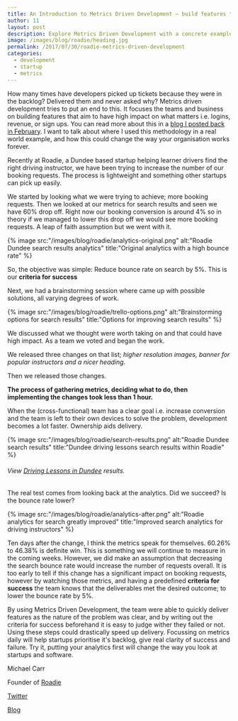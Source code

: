 ```yaml
---
title: An Introduction to Metrics Driven Development — build features that change real numbers.
author: 11
layout: post
description: Explore Metrics Driven Development with a concrete example of how to build features that change the analytics that matter to your startup.
image: /images/blog/roadie/heading.jpg
permalink: /2017/07/30/roadie-metrics-driven-development
categories:
  - development
  - startup
  - metrics
---
```


How many times have developers picked up tickets because they were in the backlog? Delivered them and never asked why? Metrics driven development tries to put an end to this. It focuses the teams and business on building features that aim to have high impact on what matters i.e. logins, revenue, or sign ups. You can read more about this in a [blog I posted back in February](https://medium.com/redlightmikey/metrics-driven-development-1c1889dda6ac). I want to talk about where I used this methodology in a real world example, and how this could change the way your organisation works forever.

Recently at Roadie, a Dundee based startup helping learner drivers find the right driving instructor, we have been trying to increase the number of our booking requests. The process is lightweight and something other startups can pick up easily.

We started by looking what we were trying to achieve; more booking requests. Then we looked at our metrics for search results and seen we have 60% drop off. Right now our booking conversion is around 4% so in theory if we managed to lower this drop off we would see more booking requests. A leap of faith assumption but we went with it.

{% image src:"/images/blog/roadie/analytics-original.png" alt:"Roadie Dundee search results analytics" title:"Original analytics with a high bounce rate" %}

So, the objective was simple: Reduce bounce rate on search by 5%. This is our **criteria for success**

Next, we had a brainstorming session where came up with possible solutions, all varying degrees of work.

{% image src:"/images/blog/roadie/trello-options.png" alt:"Brainstorming options for search results" title:"Options for improving search results" %}

We discussed what we thought were worth taking on and that could have high impact. As a team we voted and began the work.

We released three changes on that list; _higher resolution images, banner for popular instructors and a nicer heading_.

Then we released those changes.

**The process of gathering metrics, deciding what to do, then implementing the changes took less than 1 hour.**

When the (cross-functional) team has a clear goal i.e. increase conversion and the team is left to their own devices to solve the problem, development becomes a lot faster. Ownership aids delivery.

{% image src:"/images/blog/roadie/search-results.png" alt:"Roadie Dundee search results" title:"Dundee driving lessons search results within Roadie" %}

###### View [Driving Lessons in Dundee](https://www.goroadie.com/search/dundee) results.

The real test comes from looking back at the analytics. Did we succeed? Is the bounce rate lower?

{% image src:"/images/blog/roadie/analytics-after.png" alt:"Roadie analytics for search greatly improved" title:"Improved search analytics for driving instructors" %}

Ten days after the change, I think the metrics speak for themselves. 60.26% to 46.38% is definite win. This is something we will continue to measure in the coming weeks. However, we did make an assumption that decreasing the search bounce rate would increase the number of requests overall. It is too early to tell if this change has a significant impact on booking requests, however by watching those metrics, and having a predefined **criteria for success** the team knows that the deliverables met the desired outcome; to lower the bounce rate by 5%.

By using Metrics Driven Development, the team were able to quickly deliver features as the nature of the problem was clear, and by writing out the criteria for success beforehand it is easy to judge wither they failed or not. Using these steps could drastically speed up delivery. Focussing on metrics daily will help startups prioritise it's backlog, give real clarity of success and failure. Try it, putting your analytics first will change the way you look at startups and software.

Michael Carr

Founder of [Roadie](https://www.goroadie.com)

[Twitter](https://www.twitter.com/redlightmikey)

[Blog](https://www.medium.com/@redlightmikey)
